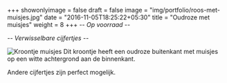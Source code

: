 +++
showonlyimage = false
draft = false
image = "img/portfolio/roos-met-muisjes.jpg"
date = "2016-11-05T18:25:22+05:30"
title = "Oudroze met muisjes"
weight = 8
+++
*-- Op voorraad --*

*-- Verwisselbare cijfertjes --*
<!--more-->
![Kroontje muisjes][1]
Dit kroontje heeft een oudroze buitenkant met muisjes op een witte achtergrond aan de binnenkant.

Andere cijfertjes zijn perfect mogelijk.

[1]: /img/portfolio/roos-met-muisjes.jpg

